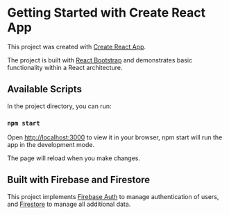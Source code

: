 # Getting Started with Create React App

This project was created with [Create React App](https://github.com/facebook/create-react-app).

The project is built with [React Bootstrap](https://react-bootstrap.netlify.app/) and demonstrates basic functionality within a React architecture.

## Available Scripts

In the project directory, you can run:

### `npm start`

Open [http://localhost:3000](http://localhost:3000) to view it in your browser, npm start will run the app in the development mode.

The page will reload when you make changes.

## Built with Firebase and Firestore

This project implements [Firebase Auth](https://firebase.google.com/docs/auth) to manage authentication of users, and [Firestore](https://firebase.google.com/docs/firestore/quickstart) to manage all additional data.